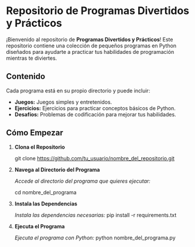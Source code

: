 # Repositorio de Programas Divertidos y Prácticos

¡Bienvenido al repositorio de **Programas Divertidos y Prácticos**! Este repositorio contiene una colección de pequeños programas en Python diseñados para ayudarte a practicar tus habilidades de programación mientras te diviertes.

## Contenido

Cada programa está en su propio directorio y puede incluir:

- **Juegos:** Juegos simples y entretenidos.
- **Ejercicios:** Ejercicios para practicar conceptos básicos de Python.
- **Desafíos:** Problemas de codificación para mejorar tus habilidades.

## Cómo Empezar

1. **Clona el Repositorio**

   git clone https://github.com/tu_usuario/nombre_del_repositorio.git
   
2. **Navega al Directorio del Programa**

    *Accede al directorio del programa que quieres ejecutar:*
   
    cd nombre_del_programa
   
4. **Instala las Dependencias**

    *Instala las dependencias necesarias:*
    pip install -r requirements.txt

5. **Ejecuta el Programa**

    *Ejecuta el programa con Python:*
    python nombre_del_programa.py
